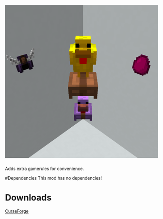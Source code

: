![Logo](logo.png)
==============

Adds extra gamerules for convenience.

#Dependencies
This mod has no dependencies!

# Downloads
[CurseForge](https://curseforge.com/minecraft/mc-mods/chicken-hat/files)

